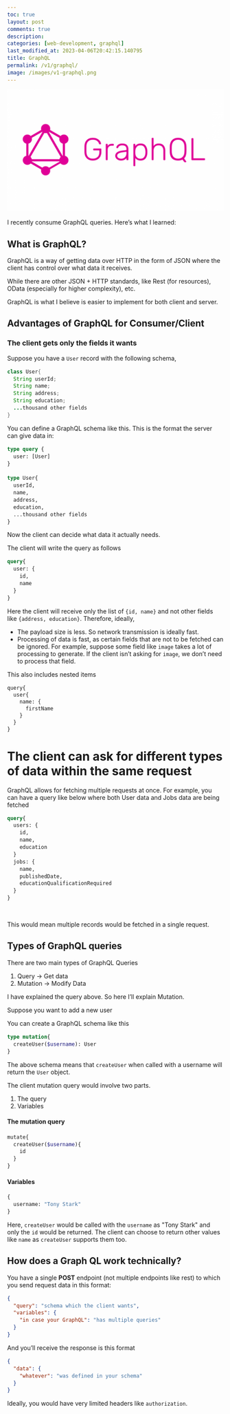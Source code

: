 ```yaml
---
toc: true
layout: post
comments: true
description: 
categories: [web-development, graphql]
last_modified_at: 2023-04-06T20:42:15.140795
title: GraphQL
permalink: /v1/graphql/
image: /images/v1-graphql.png
---
```


![GraphQL Logo](/images/v1-graphql.png)

I recently consume GraphQL queries. Here’s what I learned:

## What is GraphQL?

GraphQL is a way of getting data over HTTP in the form of JSON where the client has control over what data it receives.

While there are other JSON + HTTP standards, like Rest (for resources), OData (especially for higher complexity), etc.

GraphQL is what I believe is easier to implement for both client and server.

## Advantages of GraphQL for Consumer/Client

### The client gets only the fields it wants

Suppose you have a `User` record with the following schema,

```java
class User{
  String userId;
  String name;
  String address;
  String education;
  ...thousand other fields
}
```

You can define a GraphQL schema like this. This is the format the server can give data in:

```graphql
type query {
  user: [User]
}

type User{
  userId,
  name,
  address,
  education,
  ...thousand other fields
}
```

Now the client can decide what data it actually needs.

The client will write the query as follows

```graphql
query{
  user: {
    id,
    name
  }
}
```

Here the client will receive only the list of `{id, name}` and not other fields like `{address, education}`. Therefore, ideally,

- The payload size is less. So network transmission is ideally fast.
- Processing of data is fast, as certain fields that are not to be fetched can be ignored. For example, suppose some field like `image` takes a lot of processing to generate. If the client isn’t asking for `image`, we don’t need to process that field.

This also includes nested items

```
query{
  user{
    name: {
      firstName
    }
  }
}
```

# The client can ask for different types of data within the same request

GraphQL allows for fetching multiple requests at once. For example, you can have a query like below where both User data and Jobs data are being fetched

```graphql
query{
  users: {
    id,
    name,
    education
  }
  jobs: {
    name,
    publishedDate,
    educationQualificationRequired
  }
}
```

‌

This would mean multiple records would be fetched in a single request.

## Types of GraphQL queries

There are two main types of GraphQL Queries

1. Query → Get data
2. Mutation → Modify Data

I have explained the query above. So here I’ll explain Mutation.

Suppose you want to add a new user

You can create a GraphQL schema like this

```graphql
type mutation{
  createUser($username): User
}
```

The above schema means that `createUser` when called with a username will return the `User` object.

The client mutation query would involve two parts.

1. The query
2. Variables

#### The mutation query

```graphql
mutate{
  createUser($username){
    id
  }
}
```

#### Variables

```graphql
{
  username: "Tony Stark"
}
```

Here, `createUser` would be called with the `username` as "Tony Stark" and only the `id` would be returned. The client can choose to return other values like `name` as `createUser` supports them too.

## How does a Graph QL work technically?

You have a single **POST** endpoint (not multiple endpoints like rest) to which you send request data in this format:

```json
{
  "query": "schema which the client wants",
  "variables": {
    "in case your GraphQL": "has multiple queries"
  }
}
```

And you’ll receive the response is this format

```json
{
  "data": {
    "whatever": "was defined in your schema"
  }
}
```

Ideally, you would have very limited headers like `authorization`.
